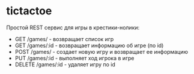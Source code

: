 # tictactoe
Простой REST сервис для игры в крестики-нолики:

* GET /games/ - возвращает список игр
* GET /games/:id - возвращает информацию об игре (по id)
* POST /games/ - создает новую игру и возвращает ее информацию
* PUT /games/:id - выполняет ход игрока в игре
* DELETE /games/:id - удаляет игру по id


